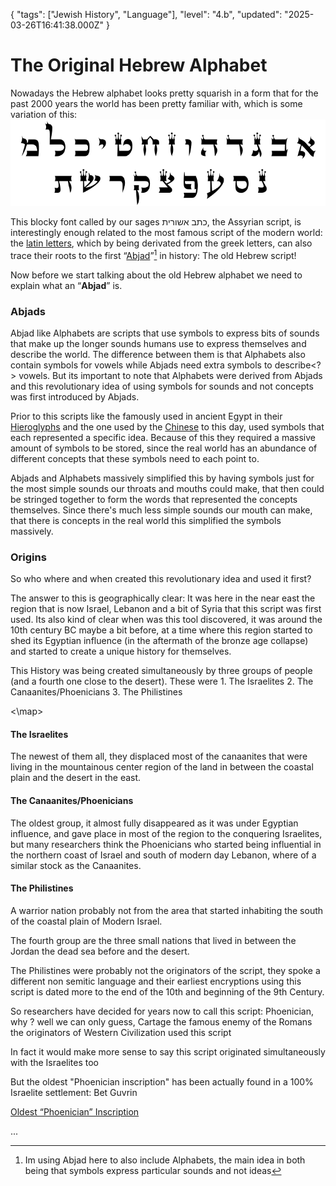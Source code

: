 {
  "tags": ["Jewish History", "Language"],
  "level": "4.b",
  "updated": "2025-03-26T16:41:38.000Z"
}

# The Original Hebrew Alphabet

Nowadays the Hebrew alphabet looks pretty squarish in a form that for the past 2000 years the world has been pretty familiar with, which is some variation of this:
![Ashurit](./Images/Ashurit.png)

This blocky font called by our sages כתב אשורית, the Assyrian script, is interestingly enough related to the most famous script of the modern world: the [latin letters](https://en.wikipedia.org/wiki/Latin_alphabet), which by being derivated from the greek letters, can also trace their roots to the first “[Abjad](https://en.wikipedia.org/wiki/Abjad)”[^*] in history: The old Hebrew script!

Now before we start talking about the old Hebrew alphabet we need to explain what an “**Abjad**” is. 

### Abjads

Abjad like Alphabets are scripts that use symbols to express bits of sounds that make up the longer sounds humans use to express themselves and describe the world. The difference between them is that Alphabets also contain symbols for vowels while Abjads need extra symbols to describe<?> vowels. But its important to note that Alphabets were derived from Abjads and this revolutionary idea of using symbols for sounds and not concepts was first introduced by Abjads.

Prior to this scripts like the famously used in ancient Egypt in their [Hieroglyphs](https://en.wikipedia.org/wiki/Egyptian_hieroglyphs) and the one used by the [Chinese](https://commons.wikimedia.org/wiki/File:%E5%A7%93%E8%A7%A3_Digidepo_1287529_00000014(2)_(cropped).jpg#/media/File:%E5%A7%93%E8%A7%A3_Digidepo_1287529_00000014(2)_(cropped).jpg) to this day, used symbols that each represented a specific idea. Because of this they required a massive amount of symbols to be stored, since the real world has an abundance of different concepts that these symbols need to each point to. 

Abjads and Alphabets massively simplified this by having symbols just for the most simple sounds our throats and mouths could make, that then could be stringed together to form the words that represented the concepts themselves. Since there's much less simple sounds our mouth can make, that there is concepts in the real world this simplified the symbols massively. 

### Origins

So who where and when created this revolutionary idea and used it first?

The answer to this is geographically clear: It was here in the near east the region that is now Israel, Lebanon and a bit of Syria that this script was first used. Its also kind of clear when was this tool discovered, it was around the 10th century BC maybe a bit before, at a time where this region started to shed its Egyptian influence (in the aftermath of the bronze age collapse) and started to create a unique history for themselves.

This History was being created simultaneously by three groups of people (and a fourth one close to the desert). These were 1. The Israelites 2. The Canaanites/Phoenicians 3. The Philistines

<\map>

#### The Israelites

The newest of them all, they displaced most of the canaanites that were living in the mountainous center region of the land in between the coastal plain and the desert in the east.

#### The Canaanites/Phoenicians

The oldest group, it almost fully disappeared as it was under Egyptian influence, and gave place in most of the region to the conquering Israelites, but many researchers think the Phoenicians who started being influential in the northern coast of Israel and south of modern day Lebanon, where of a similar stock as the Canaanites.

#### The Philistines

A warrior nation probably not from the area that started inhabiting the south of the coastal plain of Modern Israel.

The fourth group are the three small nations that lived in between the Jordan the dead sea before and the desert. 

The Philistines were probably not the originators of the script, they spoke a different non semitic language and their earliest encryptions using this script is dated more to the end of the 10th and beginning of the 9th Century.

So researchers have decided for years now to call this script: Phoenician, why ? well we can only guess, Cartage the famous enemy of the Romans the originators of Western Civilization used this script 

In fact it would make more sense to say this script originated simultaneously with the Israelites too

But the oldest "Phoenician inscription" has been actually found in a 100% Israelite settlement: Bet Guvrin

[Oldest “Phoenician” Inscription](https://en.wikipedia.org/wiki/Zayit_Stone)



...

[^*]: Im using Abjad here to also include Alphabets, the main idea in both being that symbols express particular sounds and not ideas
